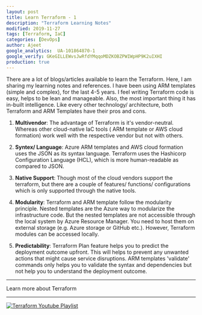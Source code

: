```yaml
---
layout: post
title: Learn Terraform - 1
description: "Terraform Learning Notes"
modified: 2019-11-27
tags: [Terraform, IaC]
categories: [DevOps]
author: Ajeet
google_analytics:  UA-101864870-1
google_verify: GKeGILLEWvsJwRfdYMqqoMDZKOBZPWIWpHP9K2uIXHI
production: true
---
```


There are a lot of blogs/articles available to learn the Terraform. Here, I
am sharing my learning notes and references.
I have been using ARM templates (simple and complex), for the last 4-5
years. I feel writing Terraform code is easy, helps to be lean and
manageable. Also, the most important thing it has in-built intelligence.
Like every other technology/ architecture, both Terraform and ARM
Templates have their pros and cons.
<!--more-->

1. **Multivendor**: The advantage of Terraform is it's vendor-neutral.
Whereas other cloud-native IaC tools ( ARM template or AWS cloud
formation) work well with the respective vendor but not with others.

2. **Syntex/ Language**: Azure ARM templates and AWS cloud formation
uses the JSON as its syntax language. Terraform uses the Hashicorp
Configuration Language (HCL), which is more human-readable as
compared to JSON.

3. **Native Support**: Though most of the cloud vendors support the
terraform, but there are a couple of features/ functions/
configurations which is only supported through the native tools.

4. **Modularity**: Terraform and ARM template follow the modularity
principle. Nested templates are the Azure way to modularize the
infrastructure code. But the nested templates are not accessible
through the local system by Azure Resource Manager. You need to
host them on external storage (e.g. Azure storage or GitHub etc.).
However, Terraform modules can be accessed locally.

5. **Predictability**: Terraform Plan feature helps you to predict the
deployment outcome upfront. This will helps to prevent any
unwanted actions that might cause service disruptions. ARM
templates 'validate' commands only helps you to validate the syntax 
and dependencies but not help you to understand the deployment
outcome.


---
Learn more about Terraform

---
[![Terraform Youtube Playlist](/images/posts/youtube/terraform.JPG)](https://www.youtube.com/playlist?list=PLewiy-6D3jhpKr3B9UX7Jddt_t9tobhyu)
